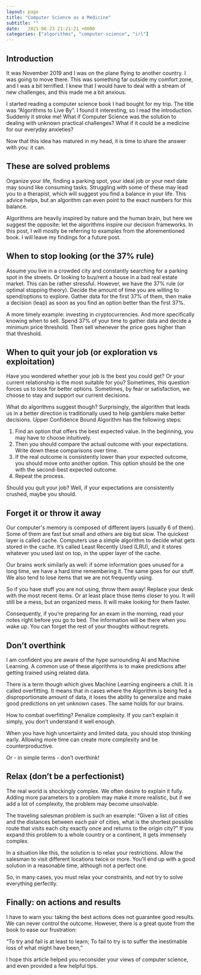 ```yaml
---
layout: page
title: "Computer Science as a Medicine"
subtitle: ""
date:   2021-06-23 21:21:21 +0000
categories: ["algorithms", "computer-science", "irl"]
---
```


## Introduction
It was November 2019 and I was on the plane flying to another country. I was going to move there. This was something far outside my comfort zone, and I was a bit terrified.
I knew that I would have to deal with a stream of new challenges, and this made me a bit anxious. 

I started reading a computer science book I had bought for my trip. The title was ”Algorithms to Live By”. I found it interesting, so I read the introduction.
Suddenly it stroke me! What if Computer Science was the solution to dealing with unknown practical challenges? What if it could be a medicine for our everyday anxieties?

Now that this idea has matured in my head, it is time to share the answer with you: it can.

## These are solved problems
Organize your life, finding a parking spot, your ideal job or your next date may sound like consuming tasks.  Struggling with some of these may lead you to a therapist, which will suggest you find a balance in your life. This advice helps, but an algorithm can even point to the exact numbers for this balance.

Algorithms are heavily inspired by nature and the human brain, but here we suggest the opposite: let the algorithms inspire our decision frameworks. In this post, I will mostly be referring to examples from the aforementioned book. I will leave my findings for a future post.

##  When to stop looking (or the 37% rule)
Assume you live in a crowded city and constantly searching for a parking spot in the streets. Or looking to buy/rent a house in a bad real estate market. This can be rather stressful. 
However, we have the 37% rule (or optimal stopping theory). Decide the amount of time you are willing to spend/options to explore. Gather data for the first 37% of them, then make a decision (leap) as soon as you find an option better than the first 37%.

A more timely example: investing in cryptocurrencies. And more specifically knowing when to sell. Spend 37% of your time to gather data and decide a minimum price threshold. Then sell whenever the price goes higher than that threshold.

## When to quit your job (or exploration vs exploitation)
Have you wondered whether your job is the best you could get? Or your current relationship is the most suitable for you? Sometimes, this question forces us to look for better options. Sometimes, by fear or satisfaction, we choose to stay and support our current decisions. 

What do algorithms suggest though? Surprisingly, the algorithm that leads us in a better direction is traditionally used to help gamblers make better decisions. Upper Confidence Bound Algorithm has the following steps:

1. Find an option that offers the best expected value. In the beginning, you may have to choose intuitively.
2. Then you should compare the actual outcome with your expectations. Write down these comparisons over time.
3. If the real outcome is consistently lower than your expected outcome, you should move onto another option. This option should be the one with the second-best expected outcome.
4. Repeat the process.

Should you quit your job? Well, if your expectations are consistently crushed, maybe you should.

## Forget it or throw it away
Our computer's memory is composed of different layers (usually  6 of them). Some of them are fast but small and others are big but slow. The quickest layer is called cache. Computers use a simple algorithm to decide what gets stored in the cache. It’s called Least Recently Used (LRU), and it stores whatever you used last on top, in the upper layer of the cache.

Our brains work similarly as well: if some information goes unused for a long time, we have a hard time remembering it. The same goes for our stuff. We also tend to lose items that we are not frequently using.

So if you have stuff you are not using, throw them away! Replace your desk with the most recent items. Or at least place those items closer to you. It will still be a mess, but an organized mess. It will make looking for them faster.

Consequently, if you’re preparing for an exam in the morning, read your notes right before you go to bed. The information will be there when you wake up.
You can forget the rest of your thoughts without regrets.
 
## Don’t overthink
I am confident you are aware of the hype surrounding AI and Machine Learning. A common use of these algorithms is to make predictions after getting trained using related data.

There is a term though which gives Machine Learning engineers a chill. It is called overfitting. It means that in cases where the Algorithm is being fed a disproportionate amount of data, it loses the ability to generalize and make good predictions on yet unknown cases. The same holds for our brains.

How to combat overfitting? Penalize complexity. If you can’t explain it simply, you don’t understand it well enough.

When you have high uncertainty and limited data, you should stop thinking early. Allowing more time can create more complexity and be counterproductive.

Or - in simple terms - don’t overthink!

## Relax (don’t be a perfectionist)
The real world is shockingly complex. We often desire to explain it fully. Adding more parameters to a problem may make it more realistic, but if we add a lot of complexity, the problem may become unsolvable.

The traveling salesman problem is such an example: “Given a list of cities and the distances between each pair of cities, what is the shortest possible route that visits each city exactly once and returns to the origin city?”
If you expand this problem to a whole country or a continent, it gets immensely complex.

In a situation like this, the solution is to relax your restrictions. Allow the salesman to visit different locations twice or more. You’ll end up with a good solution in a reasonable time, although not a perfect one.

So, in many cases, you must relax your constraints, and not try to solve everything perfectly.

## Finally: on actions and results 
I have to warn you: taking the best actions does not guarantee good results. We can never control the outcome.
However, there is a great quote from the book to ease our frustration:

“To try and fail is at least to learn;
To fail to try is to suffer the inestimable
loss of what might have been,”

I hope this article helped you reconsider your views of computer science, and even provided a few helpful tips.

